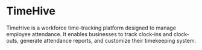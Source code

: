 # TimeHive
TimeHive is a workforce time-tracking platform designed to manage employee attendance. It enables businesses to track clock-ins and clock-outs, generate attendance reports, and customize their timekeeping system.
